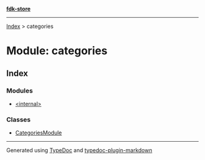 [**fdk-store**](../README.md)
***

[Index](../API.md) > categories

# Module: categories

## Index

### Modules

- [\<internal\>](internal_/README.md)

### Classes

- [CategoriesModule](classes/class.CategoriesModule.md)

***
Generated using [TypeDoc](https://typedoc.org/) and [typedoc-plugin-markdown](https://www.npmjs.com/package/typedoc-plugin-markdown)
